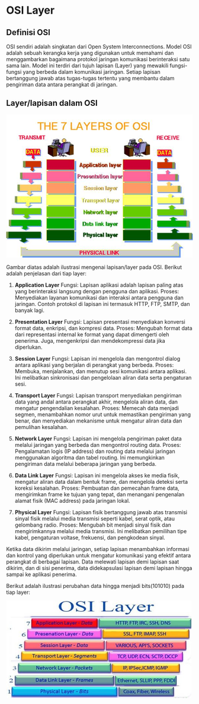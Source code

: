 # OSI Layer

## Definisi OSI

OSI sendiri adalah singkatan dari Open System Interconnections. Model OSI adalah sebuah kerangka kerja yang digunakan untuk memahami dan menggambarkan bagaimana protokol jaringan komunikasi berinteraksi satu sama lain. Model ini terdiri dari tujuh lapisan (Layer) yang mewakili fungsi-fungsi yang berbeda dalam komunikasi jaringan. Setiap lapisan bertanggung jawab atas tugas-tugas tertentu yang membantu dalam pengiriman data antara perangkat di jaringan.

## Layer/lapisan dalam OSI

![osi layer](./assets/osi%20layer.jpeg)

Gambar diatas adalah ilustrasi mengenai lapisan/layer pada OSI. Berikut adalah penjelasan dari tiap layer:

1. **Application Layer**
Fungsi: Lapisan aplikasi adalah lapisan paling atas yang berinteraksi langsung dengan pengguna dan aplikasi.
Proses: Menyediakan layanan komunikasi dan interaksi antara pengguna dan jaringan. Contoh protokol di lapisan ini termasuk HTTP, FTP, SMTP, dan banyak lagi.

2. **Presentation Layer**
Fungsi: Lapisan presentasi menyediakan konversi format data, enkripsi, dan kompresi data.
Proses: Mengubah format data dari representasi internal ke format yang dapat dimengerti oleh penerima. Juga, mengenkripsi dan mendekompressi data jika diperlukan.

3. **Session Layer**
Fungsi: Lapisan ini mengelola dan mengontrol dialog antara aplikasi yang berjalan di perangkat yang berbeda.
Proses: Membuka, menjalankan, dan menutup sesi komunikasi antara aplikasi. Ini melibatkan sinkronisasi dan pengelolaan aliran data serta pengaturan sesi.

4. **Transport Layer**
Fungsi: Lapisan transport menyediakan pengiriman data yang andal antara perangkat akhir, mengelola aliran data, dan mengatur pengendalian kesalahan.
Proses: Memecah data menjadi segmen, menambahkan nomor urut untuk memastikan pengiriman yang benar, dan menyediakan mekanisme untuk mengatur aliran data dan pemulihan kesalahan.

5. **Network Layer**
Fungsi: Lapisan ini mengelola pengiriman paket data melalui jaringan yang berbeda dan mengontrol routing data.
Proses: Pengalamatan logis (IP address) dan routing data melalui jaringan menggunakan algoritma dan tabel routing. Ini memungkinkan pengiriman data melalui beberapa jaringan yang berbeda.

6. **Data Link Layer**
Fungsi: Lapisan ini mengelola akses ke media fisik, mengatur aliran data dalam bentuk frame, dan mengelola deteksi serta koreksi kesalahan.
Proses: Pembuatan dan pemecahan frame data, mengirimkan frame ke tujuan yang tepat, dan menangani pengenalan alamat fisik (MAC address) pada jaringan lokal.

7. **Physical Layer**
Fungsi: Lapisan fisik bertanggung jawab atas transmisi sinyal fisik melalui media transmisi seperti kabel, serat optik, atau gelombang radio.
Proses: Mengubah bit menjadi sinyal fisik dan mengirimkannya melalui media transmisi. Ini melibatkan pemilihan tipe kabel, pengaturan voltase, frekuensi, dan pengkodean sinyal.

Ketika data dikirim melalui jaringan, setiap lapisan menambahkan informasi dan kontrol yang diperlukan untuk mengatur komunikasi yang efektif antara perangkat di berbagai lapisan. Data melewati lapisan demi lapisan saat dikirim, dan di sisi penerima, data didekapsulasi lapisan demi lapisan hingga sampai ke aplikasi penerima.

Berikut adalah ilustrasi perubahan data hingga menjadi bits(101010) pada tiap layer:

![data layer](./assets/layer%20data.jpg)